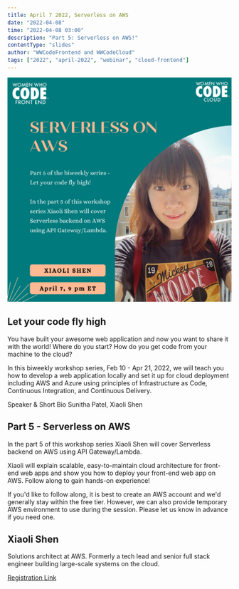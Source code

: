 ```yaml
---
title: April 7 2022, Serverless on AWS
date: "2022-04-08"
time: "2022-04-08 03:00"
description: "Part 5: Serverless on AWS!"
contentType: "slides"
author: "WWCodeFrontend and WWCodeCloud"
tags: ["2022", "april-2022", "webinar", "cloud-frontend"]
---
```


![Serverless on AWS](./part5.png)

## Let your code fly high

You have built your awesome web application and now you want to share it with the world! Where do you start? How do you get code from your machine to the cloud?

In this biweekly workshop series, Feb 10 - Apr 21, 2022, we will teach you how to develop a web application locally and set it up for cloud deployment including AWS and Azure using principles of Infrastructure as Code, Continuous Integration, and Continuous Delivery.

Speaker & Short Bio
Sunitha Patel, Xiaoli Shen

## Part 5 - Serverless on AWS

In the part 5 of this workshop series Xiaoli Shen will cover Serverless backend on AWS using API Gateway/Lambda.

Xiaoli will explain scalable, easy-to-maintain cloud architecture for front-end web apps and show you how to deploy your front-end web app on AWS. Follow along to gain hands-on experience!

If you'd like to follow along, it is best to create an AWS account and we'd generally stay within the free tier. However, we can also provide temporary AWS environment to use during the session. Please let us know in advance if you need one.

## Xiaoli Shen

Solutions architect at AWS. Formerly a tech lead and senior full stack engineer building large-scale systems on the cloud.

[Registration Link](https://us02web.zoom.us/meeting/register/tZIqfuyprjgtG9VyTTFZbcyPYvS01EXSsLm3)